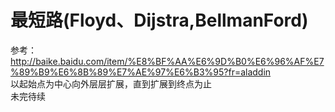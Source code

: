 #  最短路(Floyd、Dijstra,BellmanFord)  

参考：http://baike.baidu.com/item/%E8%BF%AA%E6%9D%B0%E6%96%AF%E7%89%B9%E6%8B%89%E7%AE%97%E6%B3%95?fr=aladdin   
以起始点为中心向外层层扩展，直到扩展到终点为止  
未完待续
